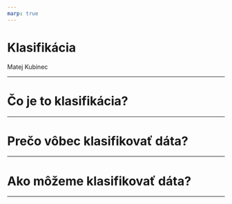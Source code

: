 ```yaml
---
marp: true
---
```


# Klasifikácia

Matej Kubinec

---

# Čo je to klasifikácia?

---

# Prečo vôbec klasifikovať dáta?

---

# Ako môžeme klasifikovať dáta?

---